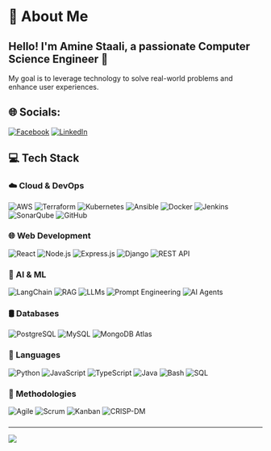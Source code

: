 # 💫 About Me

<h2 align="left">Hello! I'm Amine Staali, a passionate Computer Science Engineer 👋</h2>

My goal is to leverage technology to solve real-world problems and enhance user experiences.


## 🌐 Socials:
[![Facebook](https://img.shields.io/badge/Facebook-%231877F2.svg?logo=Facebook&logoColor=white)](https://www.facebook.com/stmedamine/) [![LinkedIn](https://img.shields.io/badge/LinkedIn-%230077B5.svg?logo=linkedin&logoColor=white)](https://www.linkedin.com/in/mohamed-amine-staali-b12275224/) 

## 💻 Tech Stack

### ☁️ Cloud & DevOps
![AWS](https://img.shields.io/badge/AWS-%23FF9900.svg?style=for-the-badge&logo=amazon-aws&logoColor=white)
![Terraform](https://img.shields.io/badge/Terraform-%235835CC.svg?style=for-the-badge&logo=terraform&logoColor=white)
![Kubernetes](https://img.shields.io/badge/Kubernetes-%23326CE5.svg?style=for-the-badge&logo=kubernetes&logoColor=white)
![Ansible](https://img.shields.io/badge/Ansible-%231A1918.svg?style=for-the-badge&logo=ansible&logoColor=white)
![Docker](https://img.shields.io/badge/Docker-%230db7ed.svg?style=for-the-badge&logo=docker&logoColor=white)
![Jenkins](https://img.shields.io/badge/Jenkins-%232C5263.svg?style=for-the-badge&logo=jenkins&logoColor=white)
![SonarQube](https://img.shields.io/badge/SonarQube-%23FCA121.svg?style=for-the-badge&logo=SonarQube&logoColor=white)
![GitHub](https://img.shields.io/badge/GitHub-%23121011.svg?style=for-the-badge&logo=github&logoColor=white)

### 🌐 Web Development
![React](https://img.shields.io/badge/React-%2320232a.svg?style=for-the-badge&logo=react&logoColor=%2361DAFB)
![Node.js](https://img.shields.io/badge/Node.js-%23339933.svg?style=for-the-badge&logo=node.js&logoColor=white)
![Express.js](https://img.shields.io/badge/Express.js-%23000000.svg?style=for-the-badge&logo=express&logoColor=white)
![Django](https://img.shields.io/badge/Django-%23092E20.svg?style=for-the-badge&logo=django&logoColor=white)
![REST API](https://img.shields.io/badge/REST%20API-%23000000.svg?style=for-the-badge&logo=flask&logoColor=white)

### 🧠 AI & ML
![LangChain](https://img.shields.io/badge/LangChain-%23000000.svg?style=for-the-badge&logo=langchain&logoColor=white)
![RAG](https://img.shields.io/badge/RAG-%23000000.svg?style=for-the-badge&logo=openai&logoColor=white)
![LLMs](https://img.shields.io/badge/LLMs-%234285F4.svg?style=for-the-badge&logo=OpenAI&logoColor=white)
![Prompt Engineering](https://img.shields.io/badge/Prompt%20Engineering-%23121011.svg?style=for-the-badge&logo=OpenAI&logoColor=white)
![AI Agents](https://img.shields.io/badge/AI%20Agents-%23000000.svg?style=for-the-badge&logo=robotframework&logoColor=white)

### 🛢️ Databases
![PostgreSQL](https://img.shields.io/badge/PostgreSQL-%23316192.svg?style=for-the-badge&logo=postgresql&logoColor=white)
![MySQL](https://img.shields.io/badge/MySQL-%2300f.svg?style=for-the-badge&logo=mysql&logoColor=white)
![MongoDB Atlas](https://img.shields.io/badge/MongoDB%20Atlas-%2347A248.svg?style=for-the-badge&logo=mongodb&logoColor=white)

### 💬 Languages
![Python](https://img.shields.io/badge/Python-3670A0?style=for-the-badge&logo=python&logoColor=ffdd54)
![JavaScript](https://img.shields.io/badge/JavaScript-%23323330.svg?style=for-the-badge&logo=javascript&logoColor=%23F7DF1E)
![TypeScript](https://img.shields.io/badge/TypeScript-%23007ACC.svg?style=for-the-badge&logo=typescript&logoColor=white)
![Java](https://img.shields.io/badge/Java-%23ED8B00.svg?style=for-the-badge&logo=java&logoColor=white)
![Bash](https://img.shields.io/badge/Bash-%234EAA25.svg?style=for-the-badge&logo=gnubash&logoColor=white)
![SQL](https://img.shields.io/badge/SQL-%23000000.svg?style=for-the-badge&logo=sqlite&logoColor=white)

### 🧠 Methodologies
![Agile](https://img.shields.io/badge/Agile-%23FF4500.svg?style=for-the-badge&logo=agile&logoColor=white)
![Scrum](https://img.shields.io/badge/Scrum-%2300A4EF.svg?style=for-the-badge&logo=scrumalliance&logoColor=white)
![Kanban](https://img.shields.io/badge/Kanban-%23007ACC.svg?style=for-the-badge&logo=trello&logoColor=white)
![CRISP-DM](https://img.shields.io/badge/CRISP--DM-%234285F4.svg?style=for-the-badge&logo=data&logoColor=white)


###


---
[![](https://visitcount.itsvg.in/api?id=Amine-Staali&icon=0&color=0)](https://visitcount.itsvg.in)
